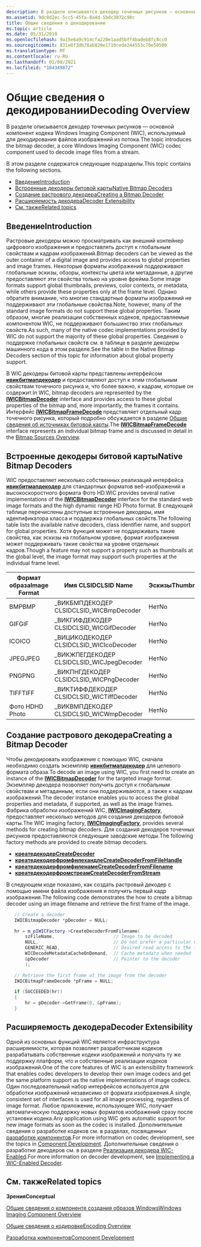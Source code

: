 ```yaml
---
description: В разделе описывается декодер точечных рисунков — основной компонент кодека Windows Imaging Component (WIC), используемый для декодирования файлов изображений из потока.
ms.assetid: 9dc8d2ec-5cc5-45fa-8a4d-5bdc3072c90c
title: Общие сведения о декодировании
ms.topic: article
ms.date: 05/31/2018
ms.openlocfilehash: 9a15e6a9c914cfa220e1aad5bff4badeb8fc8cc0
ms.sourcegitcommit: 831e8f3db78ab820e1710cede244553c70e50500
ms.translationtype: MT
ms.contentlocale: ru-RU
ms.lasthandoff: 01/08/2021
ms.locfileid: "104349872"
---
```

# <a name="decoding-overview"></a><span data-ttu-id="14123-103">Общие сведения о декодировании</span><span class="sxs-lookup"><span data-stu-id="14123-103">Decoding Overview</span></span>

<span data-ttu-id="14123-104">В разделе описывается декодер точечных рисунков — основной компонент кодека Windows Imaging Component (WIC), используемый для декодирования файлов изображений из потока.</span><span class="sxs-lookup"><span data-stu-id="14123-104">The topic introduces the bitmap decoder, a core Windows Imaging Component (WIC) codec component used to decode image files from a stream.</span></span>

<span data-ttu-id="14123-105">В этом разделе содержатся следующие подразделы.</span><span class="sxs-lookup"><span data-stu-id="14123-105">This topic contains the following sections.</span></span>

-   [<span data-ttu-id="14123-106">Введение</span><span class="sxs-lookup"><span data-stu-id="14123-106">Introduction</span></span>](#introduction)
-   [<span data-ttu-id="14123-107">Встроенные декодеры битовой карты</span><span class="sxs-lookup"><span data-stu-id="14123-107">Native Bitmap Decoders</span></span>](#native-bitmap-decoders)
-   [<span data-ttu-id="14123-108">Создание растрового декодера</span><span class="sxs-lookup"><span data-stu-id="14123-108">Creating a Bitmap Decoder</span></span>](#creating-a-bitmap-decoder)
-   [<span data-ttu-id="14123-109">Расширяемость декодера</span><span class="sxs-lookup"><span data-stu-id="14123-109">Decoder Extensibility</span></span>](#decoder-extensibility)
-   [<span data-ttu-id="14123-110">См. также</span><span class="sxs-lookup"><span data-stu-id="14123-110">Related topics</span></span>](#related-topics)

## <a name="introduction"></a><span data-ttu-id="14123-111">Введение</span><span class="sxs-lookup"><span data-stu-id="14123-111">Introduction</span></span>

<span data-ttu-id="14123-112">Растровые декодеры можно просматривать как внешний контейнер цифрового изображения и предоставлять доступ к глобальным свойствам и кадрам изображений.</span><span class="sxs-lookup"><span data-stu-id="14123-112">Bitmap decoders can be viewed as the outer container of a digital image and provides access to global properties and image frames.</span></span> <span data-ttu-id="14123-113">Некоторые форматы изображений поддерживают глобальные эскизы, обзоры, контексты цвета или метаданные, а другие предоставляют эти свойства только на уровне фрейма.</span><span class="sxs-lookup"><span data-stu-id="14123-113">Some image formats support global thumbnails, previews, color contexts, or metadata, while others provide these properties only at the frame level.</span></span> <span data-ttu-id="14123-114">Однако обратите внимание, что многие стандартные форматы изображений не поддерживают эти глобальные свойства.</span><span class="sxs-lookup"><span data-stu-id="14123-114">Note, however, many of the standard image formats do not support these global properties.</span></span> <span data-ttu-id="14123-115">Таким образом, многие реализации собственных кодеков, предоставляемые компонентом WIC, не поддерживают большинство этих глобальных свойств.</span><span class="sxs-lookup"><span data-stu-id="14123-115">As such, many of the native codec implementations provided by WIC do not support the majority of these global properties.</span></span> <span data-ttu-id="14123-116">Сведения о поддержке глобальных свойств см. в таблице в разделе декодеры машинного кода в этом разделе.</span><span class="sxs-lookup"><span data-stu-id="14123-116">See the table in the Native Bitmap Decoders section of this topic for information about global property support.</span></span>

<span data-ttu-id="14123-117">В WIC декодеры битовой карты представлены интерфейсом [**ивикбитмапдекодер**](/windows/desktop/api/Wincodec/nn-wincodec-iwicbitmapdecoder) и предоставляют доступ к этим глобальным свойствам точечного рисунка и, что более важно, к кадрам, которые он содержит.</span><span class="sxs-lookup"><span data-stu-id="14123-117">In WIC, bitmap decoders are represented by the [**IWICBitmapDecoder**](/windows/desktop/api/Wincodec/nn-wincodec-iwicbitmapdecoder) interface and provides access to these global properties of the bitmap and, more importantly, the frames it contains.</span></span> <span data-ttu-id="14123-118">Интерфейс [**IWICBitmapFrameDecode**](/windows/desktop/api/Wincodec/nn-wincodec-iwicbitmapframedecode) представляет отдельный кадр точечного рисунка, который подробно обсуждается в разделе [Общие сведения об источниках битовой карты](-wic-bitmapsources.md).</span><span class="sxs-lookup"><span data-stu-id="14123-118">The [**IWICBitmapFrameDecode**](/windows/desktop/api/Wincodec/nn-wincodec-iwicbitmapframedecode) interface represents an individual bitmap frame and is discussed in detail in the [Bitmap Sources Overview](-wic-bitmapsources.md).</span></span>

## <a name="native-bitmap-decoders"></a><span data-ttu-id="14123-119">Встроенные декодеры битовой карты</span><span class="sxs-lookup"><span data-stu-id="14123-119">Native Bitmap Decoders</span></span>

<span data-ttu-id="14123-120">WIC предоставляет несколько собственных реализаций интерфейса [**ивикбитмапдекодер**](/windows/desktop/api/Wincodec/nn-wincodec-iwicbitmapdecoder) для стандартных форматов веб-изображений и высокоскоростного формата Фото HD.</span><span class="sxs-lookup"><span data-stu-id="14123-120">WIC provides several native implementations of the [**IWICBitmapDecoder**](/windows/desktop/api/Wincodec/nn-wincodec-iwicbitmapdecoder) interface for the standard web image formats and the high dynamic range HD Photo format.</span></span> <span data-ttu-id="14123-121">В следующей таблице перечислены доступные встроенные декодеры, имя идентификатора класса и поддержка глобальных свойств.</span><span class="sxs-lookup"><span data-stu-id="14123-121">The following table lists the available native decoders, class identifier name, and support for global properties.</span></span> <span data-ttu-id="14123-122">Хотя функция может не поддерживать такие свойства, как эскизы на глобальном уровне, формат изображения может поддерживать такие свойства на уровне отдельных кадров.</span><span class="sxs-lookup"><span data-stu-id="14123-122">Though a feature may not support a property such as thumbnails at the global level, the image format may support such properties at the individual frame level.</span></span>



| <span data-ttu-id="14123-123">Формат образа</span><span class="sxs-lookup"><span data-stu-id="14123-123">Image Format</span></span> | <span data-ttu-id="14123-124">Имя CLSID</span><span class="sxs-lookup"><span data-stu-id="14123-124">CLSID Name</span></span>            | <span data-ttu-id="14123-125">Эскизы</span><span class="sxs-lookup"><span data-stu-id="14123-125">Thumbnails</span></span> | <span data-ttu-id="14123-126">Предварительный просмотр</span><span class="sxs-lookup"><span data-stu-id="14123-126">Previews</span></span> | <span data-ttu-id="14123-127">Контексты цвета</span><span class="sxs-lookup"><span data-stu-id="14123-127">Color Contexts</span></span> | <span data-ttu-id="14123-128">Метаданные</span><span class="sxs-lookup"><span data-stu-id="14123-128">Metadata</span></span> |
|--------------|-----------------------|------------|----------|----------------|----------|
| <span data-ttu-id="14123-129">BMP</span><span class="sxs-lookup"><span data-stu-id="14123-129">BMP</span></span>          | <span data-ttu-id="14123-130">\_ВИКБМПДЕКОДЕР CLSID</span><span class="sxs-lookup"><span data-stu-id="14123-130">CLSID\_WICBmpDecoder</span></span>  | <span data-ttu-id="14123-131">Нет</span><span class="sxs-lookup"><span data-stu-id="14123-131">No</span></span>         | <span data-ttu-id="14123-132">Нет</span><span class="sxs-lookup"><span data-stu-id="14123-132">No</span></span>       | <span data-ttu-id="14123-133">Нет</span><span class="sxs-lookup"><span data-stu-id="14123-133">No</span></span>             | <span data-ttu-id="14123-134">Нет</span><span class="sxs-lookup"><span data-stu-id="14123-134">No</span></span>       |
| <span data-ttu-id="14123-135">GIF</span><span class="sxs-lookup"><span data-stu-id="14123-135">GIF</span></span>          | <span data-ttu-id="14123-136">\_ВИКГИФДЕКОДЕР CLSID</span><span class="sxs-lookup"><span data-stu-id="14123-136">CLSID\_WICGifDecoder</span></span>  | <span data-ttu-id="14123-137">Нет</span><span class="sxs-lookup"><span data-stu-id="14123-137">No</span></span>         | <span data-ttu-id="14123-138">Нет</span><span class="sxs-lookup"><span data-stu-id="14123-138">No</span></span>       | <span data-ttu-id="14123-139">Нет</span><span class="sxs-lookup"><span data-stu-id="14123-139">No</span></span>             | <span data-ttu-id="14123-140">Да</span><span class="sxs-lookup"><span data-stu-id="14123-140">Yes</span></span>      |
| <span data-ttu-id="14123-141">ICO</span><span class="sxs-lookup"><span data-stu-id="14123-141">ICO</span></span>          | <span data-ttu-id="14123-142">\_ВИЦИКОДЕКОДЕР CLSID</span><span class="sxs-lookup"><span data-stu-id="14123-142">CLSID\_WICIcoDecoder</span></span>  | <span data-ttu-id="14123-143">Нет</span><span class="sxs-lookup"><span data-stu-id="14123-143">No</span></span>         | <span data-ttu-id="14123-144">Нет</span><span class="sxs-lookup"><span data-stu-id="14123-144">No</span></span>       | <span data-ttu-id="14123-145">Нет</span><span class="sxs-lookup"><span data-stu-id="14123-145">No</span></span>             | <span data-ttu-id="14123-146">Нет</span><span class="sxs-lookup"><span data-stu-id="14123-146">No</span></span>       |
| <span data-ttu-id="14123-147">JPEG</span><span class="sxs-lookup"><span data-stu-id="14123-147">JPEG</span></span>         | <span data-ttu-id="14123-148">\_ВИКЖПЕГДЕКОДЕР CLSID</span><span class="sxs-lookup"><span data-stu-id="14123-148">CLSID\_WICJpegDecoder</span></span> | <span data-ttu-id="14123-149">Нет</span><span class="sxs-lookup"><span data-stu-id="14123-149">No</span></span>         | <span data-ttu-id="14123-150">Нет</span><span class="sxs-lookup"><span data-stu-id="14123-150">No</span></span>       | <span data-ttu-id="14123-151">Нет</span><span class="sxs-lookup"><span data-stu-id="14123-151">No</span></span>             | <span data-ttu-id="14123-152">Нет</span><span class="sxs-lookup"><span data-stu-id="14123-152">No</span></span>       |
| <span data-ttu-id="14123-153">PNG</span><span class="sxs-lookup"><span data-stu-id="14123-153">PNG</span></span>          | <span data-ttu-id="14123-154">\_ВИКПНГДЕКОДЕР CLSID</span><span class="sxs-lookup"><span data-stu-id="14123-154">CLSID\_WICPngDecoder</span></span>  | <span data-ttu-id="14123-155">Нет</span><span class="sxs-lookup"><span data-stu-id="14123-155">No</span></span>         | <span data-ttu-id="14123-156">Нет</span><span class="sxs-lookup"><span data-stu-id="14123-156">No</span></span>       | <span data-ttu-id="14123-157">Нет</span><span class="sxs-lookup"><span data-stu-id="14123-157">No</span></span>             | <span data-ttu-id="14123-158">Нет</span><span class="sxs-lookup"><span data-stu-id="14123-158">No</span></span>       |
| <span data-ttu-id="14123-159">TIFF</span><span class="sxs-lookup"><span data-stu-id="14123-159">TIFF</span></span>         | <span data-ttu-id="14123-160">\_ВИКТИФФДЕКОДЕР CLSID</span><span class="sxs-lookup"><span data-stu-id="14123-160">CLSID\_WICTiffDecoder</span></span> | <span data-ttu-id="14123-161">Нет</span><span class="sxs-lookup"><span data-stu-id="14123-161">No</span></span>         | <span data-ttu-id="14123-162">Нет</span><span class="sxs-lookup"><span data-stu-id="14123-162">No</span></span>       | <span data-ttu-id="14123-163">Нет</span><span class="sxs-lookup"><span data-stu-id="14123-163">No</span></span>             | <span data-ttu-id="14123-164">Нет</span><span class="sxs-lookup"><span data-stu-id="14123-164">No</span></span>       |
| <span data-ttu-id="14123-165">Фото HD</span><span class="sxs-lookup"><span data-stu-id="14123-165">HD Photo</span></span>     | <span data-ttu-id="14123-166">\_ВИКВМПДЕКОДЕР CLSID</span><span class="sxs-lookup"><span data-stu-id="14123-166">CLSID\_WICWmpDecoder</span></span>  | <span data-ttu-id="14123-167">Нет</span><span class="sxs-lookup"><span data-stu-id="14123-167">No</span></span>         | <span data-ttu-id="14123-168">Да</span><span class="sxs-lookup"><span data-stu-id="14123-168">Yes</span></span>      | <span data-ttu-id="14123-169">Нет</span><span class="sxs-lookup"><span data-stu-id="14123-169">No</span></span>             | <span data-ttu-id="14123-170">Нет</span><span class="sxs-lookup"><span data-stu-id="14123-170">No</span></span>       |



 

## <a name="creating-a-bitmap-decoder"></a><span data-ttu-id="14123-171">Создание растрового декодера</span><span class="sxs-lookup"><span data-stu-id="14123-171">Creating a Bitmap Decoder</span></span>

<span data-ttu-id="14123-172">Чтобы декодировать изображение с помощью WIC, сначала необходимо создать экземпляр [**ивикбитмапдекодер**](/windows/desktop/api/Wincodec/nn-wincodec-iwicbitmapdecoder) для целевого формата образа.</span><span class="sxs-lookup"><span data-stu-id="14123-172">To decode an image using WIC, you first need to create an instance of the [**IWICBitmapDecoder**](/windows/desktop/api/Wincodec/nn-wincodec-iwicbitmapdecoder) for the targeted image format.</span></span> <span data-ttu-id="14123-173">Экземпляр декодера позволяет получить доступ к глобальным свойствам и метаданным, если они поддерживаются, а также к кадрам изображений.</span><span class="sxs-lookup"><span data-stu-id="14123-173">The decoder instance enables you to access the global properties and metadata, if supported, as well as the image frames.</span></span> <span data-ttu-id="14123-174">Фабрика обработки изображений WIC, [**IWICImagingFactory**](/windows/desktop/api/Wincodec/nn-wincodec-iwicimagingfactory), предоставляет несколько методов для создания декодеров битовой карты.</span><span class="sxs-lookup"><span data-stu-id="14123-174">The WIC imaging factory, [**IWICImagingFactory**](/windows/desktop/api/Wincodec/nn-wincodec-iwicimagingfactory), provides several methods for creating bitmap decoders.</span></span> <span data-ttu-id="14123-175">Для создания декодеров точечных рисунков предоставляются следующие заводские методы.</span><span class="sxs-lookup"><span data-stu-id="14123-175">The following factory methods are provided to create bitmap decoders.</span></span>

-   [<span data-ttu-id="14123-176">**креатедекодер**</span><span class="sxs-lookup"><span data-stu-id="14123-176">**CreateDecoder**</span></span>](/windows/desktop/api/Wincodec/nf-wincodec-iwicimagingfactory-createdecoder)
-   [<span data-ttu-id="14123-177">**креатедекодерфромфилехандле**</span><span class="sxs-lookup"><span data-stu-id="14123-177">**CreateDecoderFromFileHandle**</span></span>](/windows/desktop/api/Wincodec/nf-wincodec-iwicimagingfactory-createdecoderfromfilehandle)
-   [<span data-ttu-id="14123-178">**креатедекодерфромфиленаме**</span><span class="sxs-lookup"><span data-stu-id="14123-178">**CreateDecoderFromFilename**</span></span>](/windows/desktop/api/Wincodec/nf-wincodec-iwicimagingfactory-createdecoderfromfilename)
-   [<span data-ttu-id="14123-179">**креатедекодерфромстреам**</span><span class="sxs-lookup"><span data-stu-id="14123-179">**CreateDecoderFromStream**</span></span>](/windows/desktop/api/Wincodec/nf-wincodec-iwicimagingfactory-createdecoderfromstream)

<span data-ttu-id="14123-180">В следующем коде показано, как создать растровый декодер с помощью имени файла изображения и получить первый кадр изображения.</span><span class="sxs-lookup"><span data-stu-id="14123-180">The following code demonstrates the how to create a bitmap decoder using an image filename and retrieve the first frame of the image.</span></span>


```C++
   // Create a decoder
   IWICBitmapDecoder *pDecoder = NULL;

   hr = m_pIWICFactory->CreateDecoderFromFilename(
       szFileName,                      // Image to be decoded
       NULL,                            // Do not prefer a particular vendor
       GENERIC_READ,                    // Desired read access to the file
       WICDecodeMetadataCacheOnDemand,  // Cache metadata when needed
       &pDecoder                        // Pointer to the decoder
       );

   // Retrieve the first frame of the image from the decoder
   IWICBitmapFrameDecode *pFrame = NULL;

   if (SUCCEEDED(hr))
   {
       hr = pDecoder->GetFrame(0, &pFrame);
   }
```



## <a name="decoder-extensibility"></a><span data-ttu-id="14123-181">Расширяемость декодера</span><span class="sxs-lookup"><span data-stu-id="14123-181">Decoder Extensibility</span></span>

<span data-ttu-id="14123-182">Одной из основных функций WIC является инфраструктура расширяемости, которая позволяет разработчикам кодеков разрабатывать собственные кодеки изображений и получать ту же поддержку платформ, что и собственные реализации кодеков изображений.</span><span class="sxs-lookup"><span data-stu-id="14123-182">One of the core features of WIC is an extensibility framework that enables codec developers to develop their own image codecs and get the same platform support as the native implementations of image codecs.</span></span> <span data-ttu-id="14123-183">Один последовательный набор интерфейсов используется для обработки изображений независимо от формата изображения.</span><span class="sxs-lookup"><span data-stu-id="14123-183">A single, consistent set of interfaces is used for all image processing, regardless of image format.</span></span> <span data-ttu-id="14123-184">Любое приложение, использующее WIC, получает автоматическую поддержку новых форматов изображений сразу после установки кодека.</span><span class="sxs-lookup"><span data-stu-id="14123-184">Any application using WIC gets automatic support for new image formats as soon as the codec is installed.</span></span> <span data-ttu-id="14123-185">Дополнительные сведения о разработке кодеков см. в разделах, посвященных [разработке компонентов](-wic-component-development.md).</span><span class="sxs-lookup"><span data-stu-id="14123-185">For more information on codec development, see the topics in [Component Development](-wic-component-development.md).</span></span> <span data-ttu-id="14123-186">Дополнительные сведения о разработке декодеров см. в разделе [Реализация декодера WIC-Enabled](-wic-implementingwicdecoder.md).</span><span class="sxs-lookup"><span data-stu-id="14123-186">For more information on decoder development, see [Implementing a WIC-Enabled Decoder](-wic-implementingwicdecoder.md).</span></span>

## <a name="related-topics"></a><span data-ttu-id="14123-187">См. также</span><span class="sxs-lookup"><span data-stu-id="14123-187">Related topics</span></span>

<dl> <dt>

<span data-ttu-id="14123-188">**Зрения**</span><span class="sxs-lookup"><span data-stu-id="14123-188">**Conceptual**</span></span>
</dt> <dt>

[<span data-ttu-id="14123-189">Общие сведения о компоненте создания образов Windows</span><span class="sxs-lookup"><span data-stu-id="14123-189">Windows Imaging Component Overview</span></span>](-wic-about-windows-imaging-codec.md)
</dt> <dt>

[<span data-ttu-id="14123-190">Общие сведения о кодировке</span><span class="sxs-lookup"><span data-stu-id="14123-190">Encoding Overview</span></span>](-wic-creating-encoder.md)
</dt> <dt>

[<span data-ttu-id="14123-191">Разработка компонентов</span><span class="sxs-lookup"><span data-stu-id="14123-191">Component Development</span></span>](-wic-component-development.md)
</dt> </dl>

 

 



